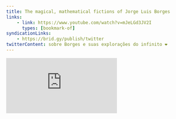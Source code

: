 ```yaml
---
title: The magical, mathematical fictions of Jorge Luis Borges
links:
    - link: https://www.youtube.com/watch?v=mJeLGd3JV2I
      types: [bookmark-of]
syndicationLinks:
    - https://brid.gy/publish/twitter
twitterContent: sobre Borges e suas explorações do infinito ❤
---
```


<div class="embed-container"><iframe src="https://www.youtube.com/embed/mJeLGd3JV2I" frameborder="0" allow="accelerometer; autoplay; encrypted-media; gyroscope; picture-in-picture" allowfullscreen></iframe></div>
